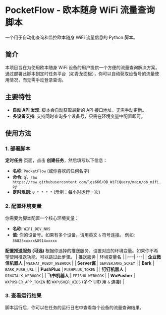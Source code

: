 # PocketFlow - 欧本随身 WiFi 流量查询脚本

一个用于自动化查询和监控欧本随身 WiFi 流量信息的 Python 脚本。

## 简介

本项目旨在为使用欧本随身 WiFi 设备的用户提供一个方便的流量查询解决方案。通过部署此脚本到定时任务平台（如青龙面板），你可以自动获取设备号的流量使用情况，而无需手动登录查询。

## 主要特性

- **自动 API 发现**: 脚本会自动获取最新的 API 接口地址，无需手动更新。
- **多设备支持**: 支持同时查询多个设备号，只需在环境变量中配置即可。


## 使用方法

### 1. 部署脚本

 **定时任务** 页面，点击 **创建任务**，然后填写以下信息：
- **名称**: `PocketFlow` (或你喜欢的任何名字)
- **命令**: `ql raw https://raw.githubusercontent.com/lgz666/OB_WiFiQuery/main/ob_mifi.py`
- **定时规则**: `0 * * * *` (示例：每小时运行一次)

### 2. 配置环境变量

你需要为脚本配置一个核心环境变量：
- **名称**: `WIFI_DEV_NOS`
- **值**: 你的设备号。如果有多个设备，请用英文 `&` 符号连接。
  例如: `86825xxxxx&8914xxxxx`

**配置推送服务 (可选)**
根据你选择的推送服务，设置对应的环境变量。如果你不希望使用推送功能，可以跳过此步骤。
| 推送服务 | 环境变量名 |
|:---|:---|
| **企业微信机器人** | `WECHAT_ROBOT_WEBHOOK` |
| **Server酱** | `SERVERJANG_SCKEY` |
| **Bark** | `BARK_PUSH_URL` |
| **PushPlus** | `PUSHPLUS_TOKEN` |
| **钉钉机器人** | `DINGTALK_WEBHOOK` |
| **飞书机器人** | `FEISHU_WEBHOOK` |
| **WxPusher** | `WXPUSHER_APP_TOKEN` 和 `WXPUSHER_UIDS` (多个 UID 用 `&` 连接) |


### 3. 查看运行结果

脚本运行后，你可以在任务的运行日志中查看每个设备的流量查询结果。

